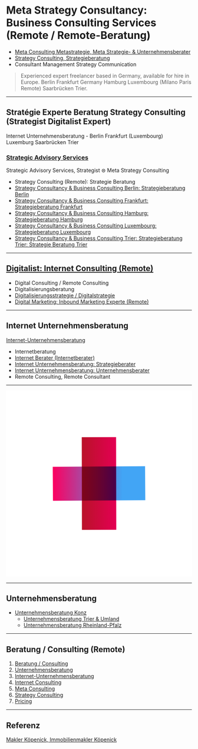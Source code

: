 # Meta Strategy Consultancy: Business Consulting Services (Remote / Remote-Beratung)

- [Meta Consulting Metastrategie, Meta Strategie- & Unternehmensberater](https://thomaswinterstetter.com#meta-consulting)
- [Strategy Consulting, Strategieberatung](https://thomaswinterstetter.com#strategy-consulting)
- Consultant Management Strategy Communication

> Experienced expert freelancer based in Germany, available for hire in Europe. Berlin Frankfurt Germany Hamburg Luxembourg (Milano Paris Remote) Saarbrücken Trier.

---

## Stratégie Experte Beratung Strategy Consulting (Strategist Digitalist Expert)

Internet Unternehmensberatung - Berlin Frankfurt (Luxembourg) Luxemburg Saarbrücken Trier

### [Strategic Advisory Services](https://thomaswinterstetter.com)

Strategic Advisory Services, Strategist ⊜ Meta Strategy Consulting

- Strategy Consulting (Remote): Strategie Beratung
- [Strategy Consultancy & Business Consulting Berlin: Strategieberatung Berlin](https://thomaswinterstetter.com#strategy-consulting)
- [Strategy Consultancy & Business Consulting Frankfurt: Strategieberatung Frankfurt](https://thomaswinterstetter.com#strategy-consulting)
- [Strategy Consultancy & Business Consulting Hamburg: Strategieberatung Hamburg](https://thomaswinterstetter.com#strategy-consulting)
- [Strategy Consultancy & Business Consulting Luxembourg: Strategieberatung Luxembourg](https://thomaswinterstetter.com#strategy-consulting)
- [Strategy Consultancy & Business Consulting Trier: Strategieberatung Trier: Strategie Beratung Trier](https://thomaswinterstetter.com#strategy-consulting)

---

## [Digitalist: Internet Consulting (Remote)](https://thomaswinterstetter.com#internet-consulting)

- Digital Consulting / Remote Consulting
- Digitalisierungsberatung
- [Digitalisierungsstrategie / Digitalstrategie](https://thomaswinterstetter.com)
- [Digital Marketing: Inbound Marketing Experte (Remote)](https://thomaswinterstetter.com#internet-consulting)

---

## Internet Unternehmensberatung

[Internet-Unternehmensberatung](https://thomaswinterstetter.com#internet-unternehmensberatung)


- Internetberatung
- [Internet Berater (Internetberater)](https://thomaswinterstetter.com#internet-consulting)
- [Internet Unternehmensberatung: Strategieberater](https://thomaswinterstetter.com#strategy-consulting)
- [Internet Unternehmensberatung: Unternehmensberater](https://thomaswinterstetter.com#internet-unternehmensberatung)
- Remote Consulting, Remote Consultant

---

![Strategieberatung, Unternehmensberatung](Strategieberatung-Remote-Beratung-Unternehmensberatung-Unternehmensberater.png)

---

## Unternehmensberatung

- [Unternehmensberatung Konz](https://thomaswinterstetter.com#unternehmensberatung)
   - [Unternehmensberatung Trier & Umland](https://thomaswinterstetter.com#unternehmensberatung)
   - [Unternehmensberatung Rheinland-Pfalz](https://thomaswinterstetter.com#unternehmensberatung)

---

## Beratung / Consulting (Remote)

1. [Beratung / Consulting](https://thomaswinterstetter.com#consulting)
2. [Unternehmensberatung](https://thomaswinterstetter.com#unternehmensberatung)
3. [Internet-Unternehmensberatung](https://thomaswinterstetter.com#internet-unternehmensberatung)
4. [Internet Consulting](https://thomaswinterstetter.com#internet-consulting)
5. [Meta Consulting](https://thomaswinterstetter.com#meta-consulting)
6. [Strategy Consulting](https://thomaswinterstetter.com#strategy-consulting)
7. [Pricing](https://thomaswinterstetter.com#pricing)

---

## Referenz

[Makler Köpenick, Immobilienmakler Köpenick](http://winterstetter.online)
